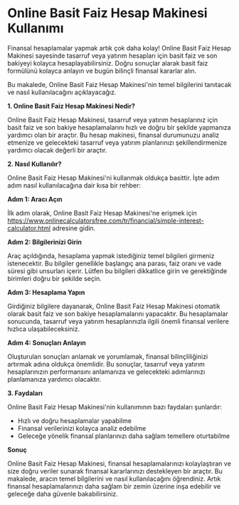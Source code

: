 Online Basit Faiz Hesap Makinesi Kullanımı
==========================================

Finansal hesaplamalar yapmak artık çok daha kolay! Online Basit Faiz Hesap Makinesi sayesinde tasarruf veya yatırım hesapları için basit faiz ve son bakiyeyi kolayca hesaplayabilirsiniz. Doğru sonuçlar alarak basit faiz formülünü kolayca anlayın ve bugün bilinçli finansal kararlar alın.

Bu makalede, Online Basit Faiz Hesap Makinesi'nin temel bilgilerini tanıtacak ve nasıl kullanılacağını açıklayacağız.

**1. Online Basit Faiz Hesap Makinesi Nedir?**

Online Basit Faiz Hesap Makinesi, tasarruf veya yatırım hesaplarınız için basit faiz ve son bakiye hesaplamalarını hızlı ve doğru bir şekilde yapmanıza yardımcı olan bir araçtır. Bu hesap makinesi, finansal durumunuzu analiz etmenize ve gelecekteki tasarruf veya yatırım planlarınızı şekillendirmenize yardımcı olacak değerli bir araçtır.

**2. Nasıl Kullanılır?**

Online Basit Faiz Hesap Makinesi'ni kullanmak oldukça basittir. İşte adım adım nasıl kullanılacağına dair kısa bir rehber:

**Adım 1: Aracı Açın**

İlk adım olarak, Online Basit Faiz Hesap Makinesi'ne erişmek için <https://www.onlinecalculatorsfree.com/tr/financial/simple-interest-calculator.html> adresine gidin.

**Adım 2: Bilgilerinizi Girin**

Araç açıldığında, hesaplama yapmak istediğiniz temel bilgileri girmeniz istenecektir. Bu bilgiler genellikle başlangıç ​​ana parası, faiz oranı ve vade süresi gibi unsurları içerir. Lütfen bu bilgileri dikkatlice girin ve gerektiğinde birimleri doğru bir şekilde seçin.

**Adım 3: Hesaplama Yapın**

Girdiğiniz bilgilere dayanarak, Online Basit Faiz Hesap Makinesi otomatik olarak basit faiz ve son bakiye hesaplamalarını yapacaktır. Bu hesaplamalar sonucunda, tasarruf veya yatırım hesaplarınızla ilgili önemli finansal verilere hızlıca ulaşabileceksiniz.

**Adım 4: Sonuçları Anlayın**

Oluşturulan sonuçları anlamak ve yorumlamak, finansal bilinçliliğinizi artırmak adına oldukça önemlidir. Bu sonuçlar, tasarruf veya yatırım hesaplarınızın performansını anlamanıza ve gelecekteki adımlarınızı planlamanıza yardımcı olacaktır.

**3. Faydaları**

Online Basit Faiz Hesap Makinesi'nin kullanımının bazı faydaları şunlardır:

- Hızlı ve doğru hesaplamalar yapabilme
- Finansal verilerinizi kolayca analiz edebilme
- Geleceğe yönelik finansal planlarınızı daha sağlam temellere oturtabilme

**Sonuç**

Online Basit Faiz Hesap Makinesi, finansal hesaplamalarınızı kolaylaştıran ve size doğru veriler sunarak finansal kararlarınızı destekleyen bir araçtır. Bu makalede, aracın temel bilgilerini ve nasıl kullanılacağını öğrendiniz. Artık finansal hesaplamalarınızı daha sağlam bir zemin üzerine inşa edebilir ve geleceğe daha güvenle bakabilirsiniz.